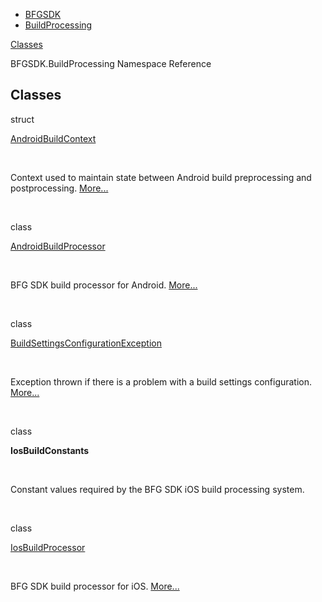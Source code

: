   - [BFGSDK](namespace_b_f_g_s_d_k.html)
  - [BuildProcessing](namespace_b_f_g_s_d_k_1_1_build_processing.html)

[Classes](#nested-classes)

BFGSDK.BuildProcessing Namespace Reference

##  Classes

struct  

[AndroidBuildContext](struct_b_f_g_s_d_k_1_1_build_processing_1_1_android_build_context.html)

 

Context used to maintain state between Android build preprocessing and
postprocessing.
[More...](struct_b_f_g_s_d_k_1_1_build_processing_1_1_android_build_context.html#details)  

 

class  

[AndroidBuildProcessor](class_b_f_g_s_d_k_1_1_build_processing_1_1_android_build_processor.html)

 

BFG SDK build processor for Android.
[More...](class_b_f_g_s_d_k_1_1_build_processing_1_1_android_build_processor.html#details)  

 

class  

[BuildSettingsConfigurationException](class_b_f_g_s_d_k_1_1_build_processing_1_1_build_settings_configuration_exception.html)

 

Exception thrown if there is a problem with a build settings
configuration.
[More...](class_b_f_g_s_d_k_1_1_build_processing_1_1_build_settings_configuration_exception.html#details)  

 

class  

**IosBuildConstants**

 

Constant values required by the BFG SDK iOS build processing system.  

 

class  

[IosBuildProcessor](class_b_f_g_s_d_k_1_1_build_processing_1_1_ios_build_processor.html)

 

BFG SDK build processor for iOS.
[More...](class_b_f_g_s_d_k_1_1_build_processing_1_1_ios_build_processor.html#details)
